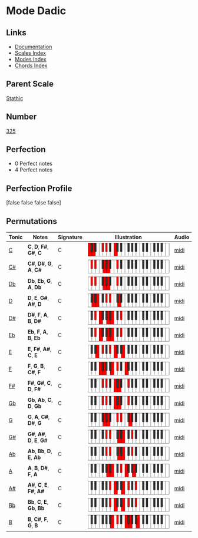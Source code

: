# Mode Dadic

## Links

- [Documentation](index.md)
- [Scales Index](Scales.md)
- [Modes Index](Modes.md)
- [Chords Index](Chords.md)

## Parent Scale

[Stathic](ScaleStathic.md)

## Number

[325](https://ianring.com/musictheory/scales/325)

## Perfection

- 0 Perfect notes
- 4 Perfect notes

## Perfection Profile

[false false false false]

## Permutations

| Tonic | Notes | Signature | Illustration | Audio |
|-------|-------|-----------|--------------|-------|
| [C](ModeCNaturalDadic.md) | **C**, **D**, **F#**, **G#**, **C** | C | ![CNaturalDadic](ModeCNaturalDadic.png) | [midi](https://github.com/edipermadi/music/blob/main/docs/ModeCNaturalDadic.mid?raw=true) |
| [C#](ModeCSharpDadic.md) | **C#**, **D#**, **G**, **A**, **C#** | C | ![CSharpDadic](ModeCSharpDadic.png) | [midi](https://github.com/edipermadi/music/blob/main/docs/ModeCSharpDadic.mid?raw=true) |
| [Db](ModeDFlatDadic.md) | **Db**, **Eb**, **G**, **A**, **Db** | C | ![DFlatDadic](ModeDFlatDadic.png) | [midi](https://github.com/edipermadi/music/blob/main/docs/ModeDFlatDadic.mid?raw=true) |
| [D](ModeDNaturalDadic.md) | **D**, **E**, **G#**, **A#**, **D** | C | ![DNaturalDadic](ModeDNaturalDadic.png) | [midi](https://github.com/edipermadi/music/blob/main/docs/ModeDNaturalDadic.mid?raw=true) |
| [D#](ModeDSharpDadic.md) | **D#**, **F**, **A**, **B**, **D#** | C | ![DSharpDadic](ModeDSharpDadic.png) | [midi](https://github.com/edipermadi/music/blob/main/docs/ModeDSharpDadic.mid?raw=true) |
| [Eb](ModeEFlatDadic.md) | **Eb**, **F**, **A**, **B**, **Eb** | C | ![EFlatDadic](ModeEFlatDadic.png) | [midi](https://github.com/edipermadi/music/blob/main/docs/ModeEFlatDadic.mid?raw=true) |
| [E](ModeENaturalDadic.md) | **E**, **F#**, **A#**, **C**, **E** | C | ![ENaturalDadic](ModeENaturalDadic.png) | [midi](https://github.com/edipermadi/music/blob/main/docs/ModeENaturalDadic.mid?raw=true) |
| [F](ModeFNaturalDadic.md) | **F**, **G**, **B**, **C#**, **F** | C | ![FNaturalDadic](ModeFNaturalDadic.png) | [midi](https://github.com/edipermadi/music/blob/main/docs/ModeFNaturalDadic.mid?raw=true) |
| [F#](ModeFSharpDadic.md) | **F#**, **G#**, **C**, **D**, **F#** | C | ![FSharpDadic](ModeFSharpDadic.png) | [midi](https://github.com/edipermadi/music/blob/main/docs/ModeFSharpDadic.mid?raw=true) |
| [Gb](ModeGFlatDadic.md) | **Gb**, **Ab**, **C**, **D**, **Gb** | C | ![GFlatDadic](ModeGFlatDadic.png) | [midi](https://github.com/edipermadi/music/blob/main/docs/ModeGFlatDadic.mid?raw=true) |
| [G](ModeGNaturalDadic.md) | **G**, **A**, **C#**, **D#**, **G** | C | ![GNaturalDadic](ModeGNaturalDadic.png) | [midi](https://github.com/edipermadi/music/blob/main/docs/ModeGNaturalDadic.mid?raw=true) |
| [G#](ModeGSharpDadic.md) | **G#**, **A#**, **D**, **E**, **G#** | C | ![GSharpDadic](ModeGSharpDadic.png) | [midi](https://github.com/edipermadi/music/blob/main/docs/ModeGSharpDadic.mid?raw=true) |
| [Ab](ModeAFlatDadic.md) | **Ab**, **Bb**, **D**, **E**, **Ab** | C | ![AFlatDadic](ModeAFlatDadic.png) | [midi](https://github.com/edipermadi/music/blob/main/docs/ModeAFlatDadic.mid?raw=true) |
| [A](ModeANaturalDadic.md) | **A**, **B**, **D#**, **F**, **A** | C | ![ANaturalDadic](ModeANaturalDadic.png) | [midi](https://github.com/edipermadi/music/blob/main/docs/ModeANaturalDadic.mid?raw=true) |
| [A#](ModeASharpDadic.md) | **A#**, **C**, **E**, **F#**, **A#** | C | ![ASharpDadic](ModeASharpDadic.png) | [midi](https://github.com/edipermadi/music/blob/main/docs/ModeASharpDadic.mid?raw=true) |
| [Bb](ModeBFlatDadic.md) | **Bb**, **C**, **E**, **Gb**, **Bb** | C | ![BFlatDadic](ModeBFlatDadic.png) | [midi](https://github.com/edipermadi/music/blob/main/docs/ModeBFlatDadic.mid?raw=true) |
| [B](ModeBNaturalDadic.md) | **B**, **C#**, **F**, **G**, **B** | C | ![BNaturalDadic](ModeBNaturalDadic.png) | [midi](https://github.com/edipermadi/music/blob/main/docs/ModeBNaturalDadic.mid?raw=true) |
